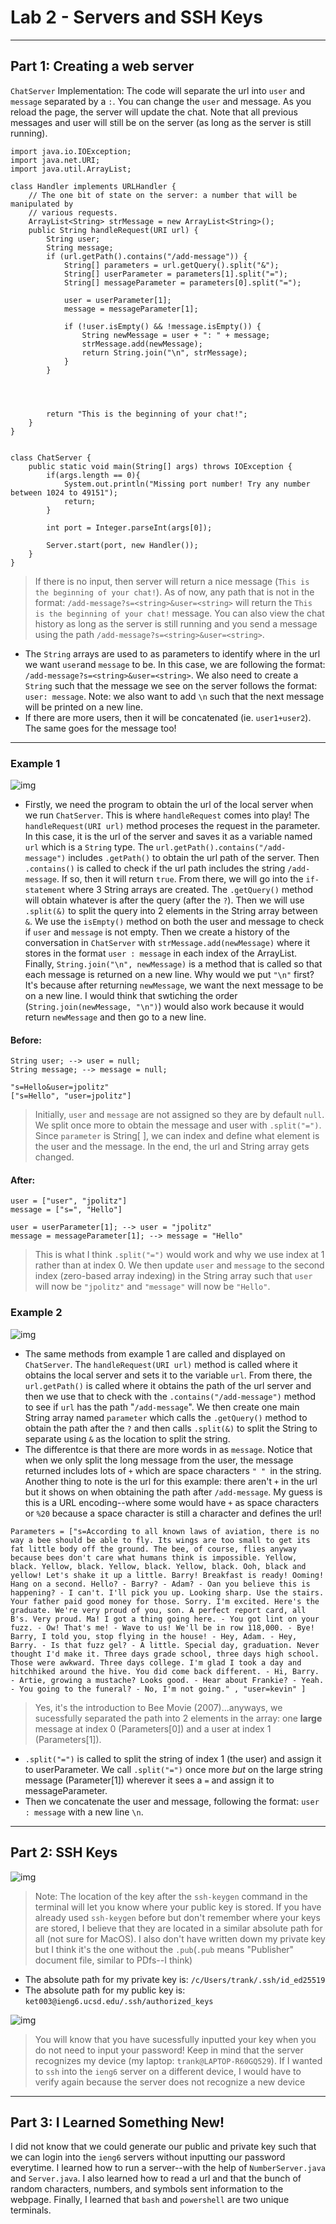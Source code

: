 # Lab 2 - Servers and SSH Keys
---
## Part 1: Creating a web server
`ChatServer` Implementation: The code will separate the url into `user` and `message` separated by a `:`. You can change the `user` and message. As you reload the page, the server will update the chat. Note that all previous messages and user will still be on the server (as long as the server is still running).
```
import java.io.IOException;
import java.net.URI;
import java.util.ArrayList;

class Handler implements URLHandler {
    // The one bit of state on the server: a number that will be manipulated by
    // various requests.
    ArrayList<String> strMessage = new ArrayList<String>();
    public String handleRequest(URI url) {
        String user;
        String message;
        if (url.getPath().contains("/add-message")) {
            String[] parameters = url.getQuery().split("&");
            String[] userParameter = parameters[1].split("=");
            String[] messageParameter = parameters[0].split("=");

            user = userParameter[1];
            message = messageParameter[1];

            if (!user.isEmpty() && !message.isEmpty()) {
                String newMessage = user + ": " + message;
                strMessage.add(newMessage);
                return String.join("\n", strMessage);
            }
        }

            
           
        
        return "This is the beginning of your chat!";
    }
}


class ChatServer {
    public static void main(String[] args) throws IOException {
        if(args.length == 0){
            System.out.println("Missing port number! Try any number between 1024 to 49151");
            return;
        }

        int port = Integer.parseInt(args[0]);

        Server.start(port, new Handler());
    }
}
```
> If there is no input, then server will return a nice message (`This is the beginning of your chat!`). As of now, any path that is not in the format: `/add-message?s=<string>&user=<string>` will return the `This is the beginning of your chat!` message. You can also view the chat history as long as the server is still running and you send a message using the path `/add-message?s=<string>&user=<string>`.

- The `String` arrays are used to as parameters to identify where in the url we want `user`and `message` to be. In this case, we are following the format: `/add-message?s=<string>&user=<string>`. We also need to create a `String` such that the message we see on the server follows the format: `user: message`. Note: we also want to add `\n` such that the next message will be printed on a new line.
- If there are more users, then it will be concatenated (ie. `user1+user2`). The same goes for the message too!
---
### Example 1
![img](ChatServerMessage_1.png)
- Firstly, we need the program to obtain the url of the local server when we run `ChatServer`. This is where `handleRequest` comes into play! The `handleRequest(URI url)` method proceses the request in the parameter. In this case, it is the url of the server and saves it as a variable named `url` which is a `String` type. The `url.getPath().contains("/add-message")` includes `.getPath()` to obtain the url path of the server. Then `.contains()` is called to check if the url path includes the string `/add-message`. If so, then it will return `true`. From there, we will go into the `if-statement` where 3 String arrays are created. The `.getQuery()` method will obtain whatever is after the query (after the `?`). Then we will use `.split(&)` to split the query into 2 elements in the String array between `&`. We use the `isEmpty()` method on both the user and message to check if `user` and `message` is not empty. Then we create a history of the conversation in `ChatServer` with `strMessage.add(newMessage)` where it stores in the format `user : message` in each index of the ArrayList. Finally, `String.join("\n", newMessage)` is a method that is called so that each message is returned on a new line. Why would we put `"\n"` first? It's because after returning `newMessage`, we want the next message to be on a new line. I would think that swtiching the order (`String.join(newMessage, "\n")`) would also work because it would return `newMessage` and then go to a new line.

#### Before:
```
String user; --> user = null;
String message; --> message = null;

"s=Hello&user=jpolitz"
["s=Hello", "user=jpolitz"]
```
> Initially, `user` and `message` are not assigned so they are by default `null`. We split once more to obtain the message and user with `.split("=")`. Since `parameter` is String[ ], we can index and define what element is the user and the message. In the end, the url and String array gets changed.

#### After:
```
user = ["user", "jpolitz"]
message = ["s=", "Hello"]

user = userParameter[1]; --> user = "jpolitz"
message = messageParameter[1]; --> message = "Hello"
```
> This is what I think `.split("=")` would work and why we use index at 1 rather than at index 0. We then update `user` and `message` to the second index (zero-based array indexing) in the String array such that `user` will now be `"jpolitz"` and `"message"` will now be `"Hello"`. 

### Example 2
![img](ChatServerMessage_2.png)
- The same methods from example 1 are called and displayed on `ChatServer`. The `handleRequest(URI url)` method is called where it obtains the local server and sets it to the variable `url`. From there, the `url.getPath()` is called where it obtains the path of the url server and then we use that to check with the `.contains("/add-message")` method to see if `url` has the path "`/add-message`". We then create one main String array named `parameter` which calls the `.getQuery()` method to obtain the path after the `?` and then calls `.split(&)` to split the String to separate using `&` as the location to split the string.
- The differentce is that there are more words in as `message`. Notice that when we only split the long message from the user, the message returned includes lots of `+` which are space characters `" " `in the string. Another thing to note is the url for this example: there aren't `+` in the url but it shows on when obtaining the path after `/add-message`. My guess is this is a URL encoding--where some would have `+` as space characters or `%20` because a space character is still a character and defines the url!
```
Parameters = ["s=According to all known laws of aviation, there is no way a bee should be able to fly. Its wings are too small to get its fat little body off the ground. The bee, of course, flies anyway because bees don't care what humans think is impossible. Yellow, black. Yellow, black. Yellow, black. Yellow, black. Ooh, black and yellow! Let's shake it up a little. Barry! Breakfast is ready! Ooming! Hang on a second. Hello? - Barry? - Adam? - Oan you believe this is happening? - I can't. I'll pick you up. Looking sharp. Use the stairs. Your father paid good money for those. Sorry. I'm excited. Here's the graduate. We're very proud of you, son. A perfect report card, all B's. Very proud. Ma! I got a thing going here. - You got lint on your fuzz. - Ow! That's me! - Wave to us! We'll be in row 118,000. - Bye! Barry, I told you, stop flying in the house! - Hey, Adam. - Hey, Barry. - Is that fuzz gel? - A little. Special day, graduation. Never thought I'd make it. Three days grade school, three days high school. Those were awkward. Three days college. I'm glad I took a day and hitchhiked around the hive. You did come back different. - Hi, Barry. - Artie, growing a mustache? Looks good. - Hear about Frankie? - Yeah. - You going to the funeral? - No, I'm not going." , "user=kevin" ] 
```
> Yes, it's the introduction to Bee Movie (2007)...anyways, we sucessfully separated the path into 2 elements in the array: one **large** message at index 0 (Parameters[0]) and a user at index 1 (Parameters[1]).
- `.split("=")` is called to split the string of index 1 (the user) and assign it to userParameter. We call `.split("=")` once more *but* on the large string message (Parameter[1]) wherever it sees a `=` and assign it to messageParameter.
- Then we concatenate the user and message, following the format: `user : message` with a new line `\n`.
---
## Part 2: SSH Keys
![img](terminal_keys.png)
> Note: The location of the key after the `ssh-keygen` command in the terminal will let you know where your public key is stored. If you have already used `ssh-keygen` before but don't remember where your keys are stored, I believe that they are located in a similar absolute path for all (not sure for MacOS). I also don't have written down my private key but I think it's the one without the `.pub`(`.pub` means "Publisher" document file, similar to PDfs--I think)

- The absolute path for my private key is: `/c/Users/trank/.ssh/id_ed25519`
- The absolute path for my public key is: `ket003@ieng6.ucsd.edu/.ssh/authorized_keys`

![img](terminal_interaction.png)
> You will know that you have sucessfully inputted your key when you do not need to input your password! Keep in mind that the server recognizes my device (my laptop: `trank@LAPTOP-R60GQ529`). If I wanted to `ssh` into the `ieng6` server on a different device, I would have to verify again because the server does not recognize a new device

---
## Part 3: I Learned Something New!
I did not know that we could generate our public and private key such that we can login into the `ieng6` servers without inputting our password everytime. I learned how to run a server--with the help of `NumberServer.java` and `Server.java`. I also learned how to read a url and that the bunch of random characters, numbers, and symbols sent information to the webpage. Finally, I learned that `bash` and `powershell` are two unique terminals.
